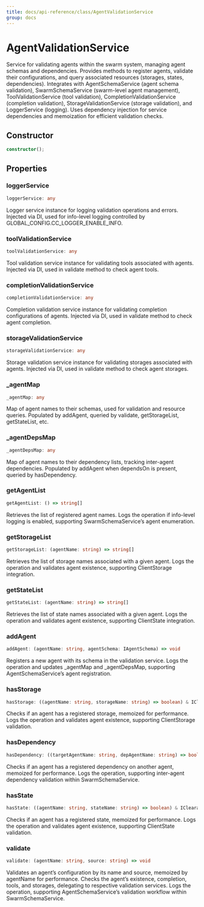 ```yaml
---
title: docs/api-reference/class/AgentValidationService
group: docs
---
```


# AgentValidationService

Service for validating agents within the swarm system, managing agent schemas and dependencies.
Provides methods to register agents, validate their configurations, and query associated resources (storages, states, dependencies).
Integrates with AgentSchemaService (agent schema validation), SwarmSchemaService (swarm-level agent management),
ToolValidationService (tool validation), CompletionValidationService (completion validation),
StorageValidationService (storage validation), and LoggerService (logging).
Uses dependency injection for service dependencies and memoization for efficient validation checks.

## Constructor

```ts
constructor();
```

## Properties

### loggerService

```ts
loggerService: any
```

Logger service instance for logging validation operations and errors.
Injected via DI, used for info-level logging controlled by GLOBAL_CONFIG.CC_LOGGER_ENABLE_INFO.

### toolValidationService

```ts
toolValidationService: any
```

Tool validation service instance for validating tools associated with agents.
Injected via DI, used in validate method to check agent tools.

### completionValidationService

```ts
completionValidationService: any
```

Completion validation service instance for validating completion configurations of agents.
Injected via DI, used in validate method to check agent completion.

### storageValidationService

```ts
storageValidationService: any
```

Storage validation service instance for validating storages associated with agents.
Injected via DI, used in validate method to check agent storages.

### _agentMap

```ts
_agentMap: any
```

Map of agent names to their schemas, used for validation and resource queries.
Populated by addAgent, queried by validate, getStorageList, getStateList, etc.

### _agentDepsMap

```ts
_agentDepsMap: any
```

Map of agent names to their dependency lists, tracking inter-agent dependencies.
Populated by addAgent when dependsOn is present, queried by hasDependency.

### getAgentList

```ts
getAgentList: () => string[]
```

Retrieves the list of registered agent names.
Logs the operation if info-level logging is enabled, supporting SwarmSchemaService’s agent enumeration.

### getStorageList

```ts
getStorageList: (agentName: string) => string[]
```

Retrieves the list of storage names associated with a given agent.
Logs the operation and validates agent existence, supporting ClientStorage integration.

### getStateList

```ts
getStateList: (agentName: string) => string[]
```

Retrieves the list of state names associated with a given agent.
Logs the operation and validates agent existence, supporting ClientState integration.

### addAgent

```ts
addAgent: (agentName: string, agentSchema: IAgentSchema) => void
```

Registers a new agent with its schema in the validation service.
Logs the operation and updates _agentMap and _agentDepsMap, supporting AgentSchemaService’s agent registration.

### hasStorage

```ts
hasStorage: ((agentName: string, storageName: string) => boolean) & IClearableMemoize<string> & IControlMemoize<string, boolean>
```

Checks if an agent has a registered storage, memoized for performance.
Logs the operation and validates agent existence, supporting ClientStorage validation.

### hasDependency

```ts
hasDependency: ((targetAgentName: string, depAgentName: string) => boolean) & IClearableMemoize<string> & IControlMemoize<string, boolean>
```

Checks if an agent has a registered dependency on another agent, memoized for performance.
Logs the operation, supporting inter-agent dependency validation within SwarmSchemaService.

### hasState

```ts
hasState: ((agentName: string, stateName: string) => boolean) & IClearableMemoize<string> & IControlMemoize<string, boolean>
```

Checks if an agent has a registered state, memoized for performance.
Logs the operation and validates agent existence, supporting ClientState validation.

### validate

```ts
validate: (agentName: string, source: string) => void
```

Validates an agent’s configuration by its name and source, memoized by agentName for performance.
Checks the agent’s existence, completion, tools, and storages, delegating to respective validation services.
Logs the operation, supporting AgentSchemaService’s validation workflow within SwarmSchemaService.
